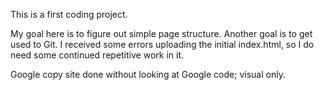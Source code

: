 This is a first coding project.

My goal here is to figure out simple page structure.
Another goal is to get used to Git. I received some errors uploading the initial index.html,
so I do need some continued repetitive work in it.

Google copy site done without looking at Google code; visual only.
